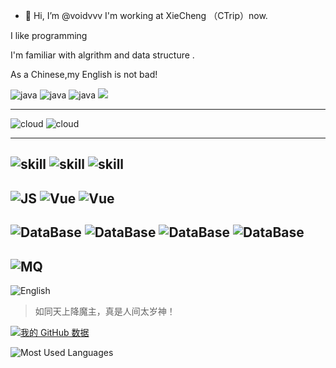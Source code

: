 - 👋 Hi, I’m @voidvvv
I'm working at XieCheng （CTrip）now.


I like programming

I'm familiar with algrithm and data structure .

As a Chinese,my English is not bad!




![java](https://img.shields.io/badge/Lang-Java-orange?style=for-the-badge&logo=java&logoColor=white)
![java](https://img.shields.io/badge/Frame-Spring-green?style=for-the-badge&logo=spring&logoColor=white)
![java](https://img.shields.io/badge/Frame-SpringBoot-green?style=for-the-badge&logo=spring&logoColor=white)
![](https://img.shields.io/badge/Frame-Mybatis-red?style=for-the-badge&logo=WeightsAndBiases&logoColor=white)

---

![cloud](https://img.shields.io/badge/cloud-SpringCloud-ff69b4?style=for-the-badge&logo=alibabacloud&logoColor=white)
![cloud](https://img.shields.io/badge/cloud-Nacos-ff69b4?style=for-the-badge&logo=alibabacloud&logoColor=white)


---
![skill](https://img.shields.io/badge/Skill-Algorithm-yellow?style=for-the-badge&logo=tensorflow&logoColor=white)
![skill](https://img.shields.io/badge/Skill-DesignPattern-yellow?style=for-the-badge&logo=tensorflow&logoColor=white)
![skill](https://img.shields.io/badge/Skill-DataStructure-yellow?style=for-the-badge&logo=tensorflow&logoColor=white)
---
![JS](https://img.shields.io/badge/FrontEnd-JavaScript-yellow?style=for-the-badge&logo=appveyor)
![Vue](https://img.shields.io/badge/FrontEnd-Vue-green?style=for-the-badge&logo=vue.js&logoColor=4FC08D)
![Vue](https://img.shields.io/badge/FrontEnd-HTML-orange?style=for-the-badge&logo=html5&logoColor=4FC08D)
---
![DataBase](https://img.shields.io/badge/DataBase-MySql-blue?style=for-the-badge&logo=mysql&logoColor=white)
![DataBase](https://img.shields.io/badge/DataBase-Oracle-blue?style=for-the-badge&logo=oracle&logoColor=black)
![DataBase](https://img.shields.io/badge/DataBase-Redis-blue?&style=for-the-badge&logo=redis&logoColor=white)
![DataBase](https://img.shields.io/badge/DataBase-ElasticSearch-blue?style=for-the-badge&logo=elasticcloud&logoColor=white)
---
![MQ](https://img.shields.io/badge/MidleWare-MQ-blue?label=MidleWare&style=for-the-badge&logo=InfluxDB&logoColor=white)
---
![English](https://img.shields.io/badge/NaturalLanguage-English-red?style=for-the-badge&logo=testing-library&logoColor=red)


> 如同天上降魔主，真是人间太岁神！




[![我的 GitHub 数据](https://github-readme-stats.vercel.app/api?username=voidvvv)]()
<!---
voidvvv/voidvvv is a ✨ special ✨ repository because its `README.md` (this file) appears on your GitHub profile.
You can click the Preview link to take a look at your changes.
--->

![Most Used Languages](https://github-readme-stats.vercel.app/api/top-langs/?username=voidvvv&theme=dark&layout=compact)


